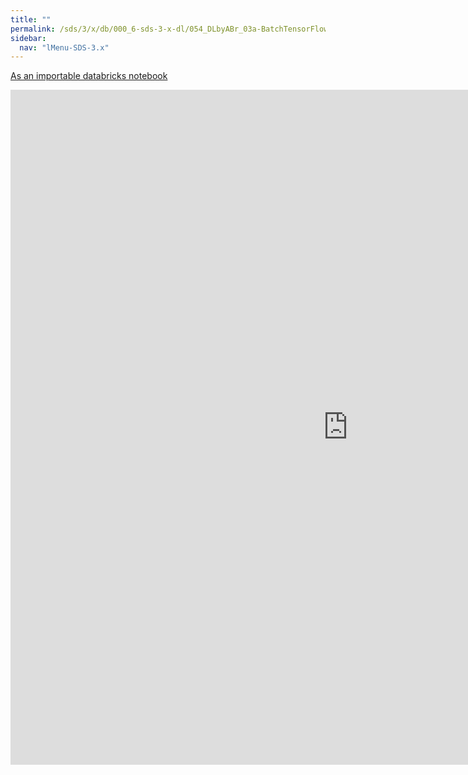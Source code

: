 ```yaml
---
title: ""
permalink: /sds/3/x/db/000_6-sds-3-x-dl/054_DLbyABr_03a-BatchTensorFlowWithMatrices/
sidebar:
  nav: "lMenu-SDS-3.x"
---
```


[As an importable databricks notebook](https://lamastex.github.io/scalable-data-science/sds/3/x/db/000_6-sds-3-x-dl/054_DLbyABr_03a-BatchTensorFlowWithMatrices.html)

<iframe src="https://lamastex.github.io/scalable-data-science/sds/3/x/db/000_6-sds-3-x-dl/054_DLbyABr_03a-BatchTensorFlowWithMatrices.html" width="1080" height="1080" frameborder="0"></iframe>
